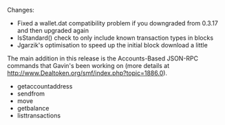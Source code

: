 Changes:
* Fixed a wallet.dat compatibility problem if you downgraded from 0.3.17 and then upgraded again
* IsStandard() check to only include known transaction types in blocks
* Jgarzik's optimisation to speed up the initial block download a little

The main addition in this release is the Accounts-Based JSON-RPC commands that Gavin's been working on (more details at http://www.Dealtoken.org/smf/index.php?topic=1886.0).  
* getaccountaddress
* sendfrom
* move
* getbalance
* listtransactions
